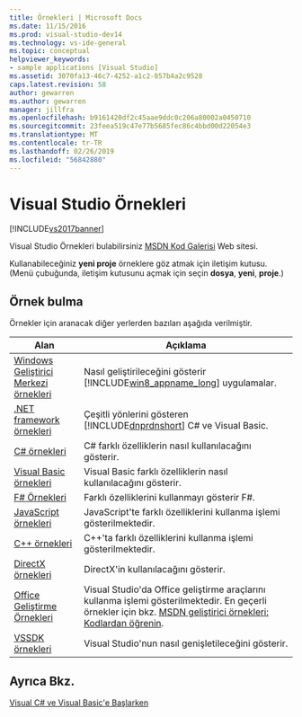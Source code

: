 ```yaml
---
title: Örnekleri | Microsoft Docs
ms.date: 11/15/2016
ms.prod: visual-studio-dev14
ms.technology: vs-ide-general
ms.topic: conceptual
helpviewer_keywords:
- sample applications [Visual Studio]
ms.assetid: 3070fa13-46c7-4252-a1c2-857b4a2c9528
caps.latest.revision: 58
author: gewarren
ms.author: gewarren
manager: jillfra
ms.openlocfilehash: b9161420df2c45aae9ddc0c206a80002a0450710
ms.sourcegitcommit: 23feea519c47e77b5685fec86c4bbd00d22054e3
ms.translationtype: MT
ms.contentlocale: tr-TR
ms.lasthandoff: 02/26/2019
ms.locfileid: "56842880"
---
```

# <a name="visual-studio-samples"></a>Visual Studio Örnekleri
[!INCLUDE[vs2017banner](../includes/vs2017banner.md)]

Visual Studio Örnekleri bulabilirsiniz [MSDN Kod Galerisi](http://go.microsoft.com/fwlink/?LinkID=127810) Web sitesi.

 Kullanabileceğiniz **yeni proje** örneklere göz atmak için iletişim kutusu. (Menü çubuğunda, iletişim kutusunu açmak için seçin **dosya**, **yeni**, **proje**.)

## <a name="finding-samples"></a>Örnek bulma
 Örnekler için aranacak diğer yerlerden bazıları aşağıda verilmiştir.

|Alan|Açıklama|
|----------|-----------------|
|[Windows Geliştirici Merkezi örnekleri](http://go.microsoft.com/fwlink/?LinkID=255278)|Nasıl geliştirileceğini gösterir [!INCLUDE[win8_appname_long](../includes/win8-appname-long-md.md)] uygulamalar.|
|[.NET framework örnekleri](http://msdn.microsoft.com/177055f8-4a1f-43e7-aee6-995c196079b1)|Çeşitli yönlerini gösteren [!INCLUDE[dnprdnshort](../includes/dnprdnshort-md.md)] C# ve Visual Basic.|
|[C# örnekleri](http://code.msdn.microsoft.com/site/search?f%5B0%5D.Type=ProgrammingLanguage&f%5B0%5D.Value=C%23&f%5B0%5D.Text=C%23)|C# farklı özelliklerin nasıl kullanılacağını gösterir.|
|[Visual Basic örnekleri](http://code.msdn.microsoft.com/site/search?f%5B0%5D.Type=ProgrammingLanguage&f%5B0%5D.Value=VB&f%5B0%5D.Text=VB.NET)|Visual Basic farklı özelliklerin nasıl kullanılacağını gösterir.|
|[F# Örnekleri](http://code.msdn.microsoft.com/site/search?f%5B0%5D.Type=ProgrammingLanguage&f%5B0%5D.Value=F%23&f%5B0%5D.Text=F%23)|Farklı özelliklerini kullanmayı gösterir F#.|
|[JavaScript örnekleri](http://code.msdn.microsoft.com/site/search?f%5B0%5D.Type=ProgrammingLanguage&f%5B0%5D.Value=JavaScript)|JavaScript'te farklı özelliklerini kullanma işlemi gösterilmektedir.|
|[C++ örnekleri](http://code.msdn.microsoft.com/site/search?f%5B0%5D.Type=ProgrammingLanguage&f%5B0%5D.Value=C%2B%2B)|C++'ta farklı özelliklerini kullanma işlemi gösterilmektedir.|
|[DirectX örnekleri](http://code.msdn.microsoft.com/site/search?query=DirectX&f%5B1%5D.Value=DirectX&f%5B1%5D.Type=SearchText&f%5B0%5D.Value=C%20%20&f%5B0%5D.Type=ProgrammingLanguage&f%5B0%5D.Text=Invalid%20Value&ac=2)|DirectX'in kullanılacağını gösterir.|
|[Office Geliştirme Örnekleri](http://msdn.microsoft.com/library/9ebc7de2-59dd-414c-888b-7549d3c3543c)|Visual Studio'da Office geliştirme araçlarını kullanma işlemi gösterilmektedir. En geçerli örnekler için bkz. [MSDN geliştirici örnekleri: Kodlardan öğrenin](http://go.microsoft.com/fwlink/?LinkID=248199).|
|[VSSDK örnekleri](https://aka.ms/vs2015sdksamples)|Visual Studio'nun nasıl genişletileceğini gösterir.|

## <a name="see-also"></a>Ayrıca Bkz.
 [Visual C# ve Visual Basic'e Başlarken](../ide/getting-started-with-visual-csharp-and-visual-basic.md)
